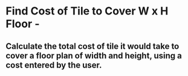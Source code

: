 # Find Cost of Tile to Cover W x H Floor - 
## Calculate the total cost of tile it would take to cover a floor plan of width and height, using a cost entered by the user.